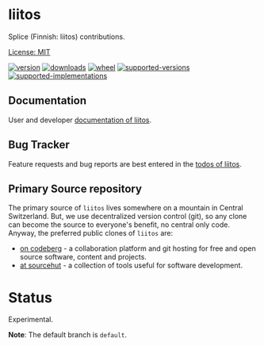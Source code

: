 # liitos

Splice (Finnish: liitos) contributions.

[License: MIT](https://git.sr.ht/~sthagen/liitos/tree/default/item/LICENSE)

[![version](https://img.shields.io/pypi/v/liitos.svg?style=flat)](https://pypi.python.org/pypi/liitos/)
[![downloads](https://pepy.tech/badge/liitos/month)](https://pepy.tech/project/liitos)
[![wheel](https://img.shields.io/pypi/wheel/liitos.svg?style=flat)](https://pypi.python.org/pypi/liitos/)
[![supported-versions](https://img.shields.io/pypi/pyversions/liitos.svg?style=flat)](https://pypi.python.org/pypi/liitos/)
[![supported-implementations](https://img.shields.io/pypi/implementation/liitos.svg?style=flat)](https://pypi.python.org/pypi/liitos/)

## Documentation

User and developer [documentation of liitos](https://codes.dilettant.life/docs/liitos).

## Bug Tracker

Feature requests and bug reports are best entered in the [todos of liitos](https://todo.sr.ht/~sthagen/liitos).

## Primary Source repository

The primary source of `liitos` lives somewhere on a mountain in Central Switzerland.
But, we use decentralized version control (git), so any clone can become the source to everyone's benefit, no central only code.
Anyway, the preferred public clones of `liitos` are:

* [on codeberg](https://codeberg.org/sthagen/liitos) - a collaboration platform and git hosting for free and open source software, content and projects.
* [at sourcehut](https://git.sr.ht/~sthagen/liitos) - a collection of tools useful for software development.

# Status

Experimental.

**Note**: The default branch is `default`. 
